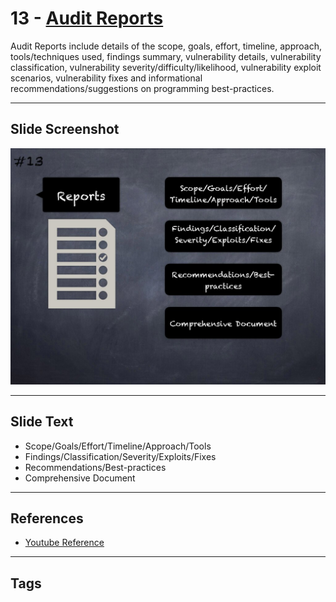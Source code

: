 
# 13 - [Audit Reports](./Audit%20Reports.md)

Audit Reports include details of the scope, goals, effort, timeline, approach, tools/techniques used, findings summary, vulnerability details, vulnerability classification, vulnerability severity/difficulty/likelihood, vulnerability exploit scenarios, vulnerability fixes and informational recommendations/suggestions on programming best-practices.
___
## Slide Screenshot
![013.jpg](../../images/6.%20Audit%20Techniques%20and%20Tools%20101/013.jpg)
___
## Slide Text
- Scope/Goals/Effort/Timeline/Approach/Tools
- Findings/Classification/Severity/Exploits/Fixes
- Recommendations/Best-practices
- Comprehensive Document
___
## References
- [Youtube Reference](https://youtu.be/M0C7z3TE5Go?t=1042)
___
## Tags
